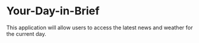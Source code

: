 # Your-Day-in-Brief
This application will allow users to access the latest news and weather for the current day.
